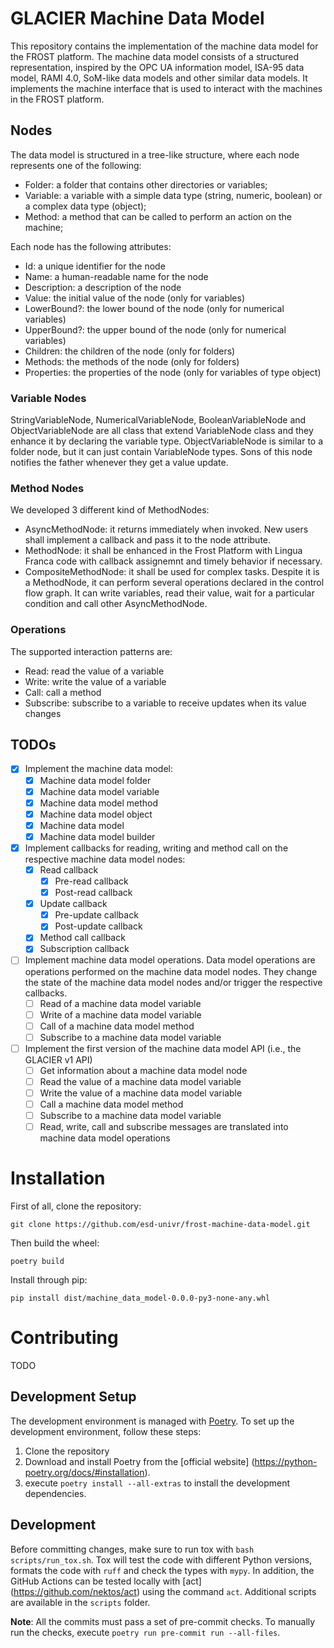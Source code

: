 # GLACIER Machine Data Model

This repository contains the implementation of the machine data model for the FROST platform.
The machine data model consists of a structured representation, inspired by
the OPC UA information model, ISA-95 data model, RAMI 4.0, SoM-like data
models and other similar data models.
It implements the machine interface that is used to interact with the
machines in the FROST platform.

## Nodes
The data model is structured in a tree-like structure, where each node
represents one of the following:

- Folder: a folder that contains other directories or variables;
- Variable: a variable with a simple data type (string, numeric, boolean) or a
complex data type (object);
- Method: a method that can be called to perform an action on the machine;

Each node has the following attributes:

- Id: a unique identifier for the node
- Name: a human-readable name for the node
- Description: a description of the node
- Value: the initial value of the node (only for variables)
- LowerBound?: the lower bound of the node (only for numerical variables)
- UpperBound?: the upper bound of the node (only for numerical variables)
- Children: the children of the node (only for folders)
- Methods: the methods of the node (only for folders)
- Properties: the properties of the node (only for variables of type object)

### Variable Nodes

StringVariableNode, NumericalVariableNode, BooleanVariableNode and ObjectVariableNode are all class that extend VariableNode class and they enhance it by declaring the variable type. 
ObjectVariableNode is similar to a folder node, but it can just contain VariableNode types. Sons of this node notifies the father whenever they get a value update.


### Method Nodes

We developed 3 different kind of MethodNodes:

- AsyncMethodNode: it returns immediately when invoked. New users shall implement a callback and pass it to the node attribute.
- MethodNode: it shall be enhanced in the Frost Platform with Lingua Franca code with callback assignemnt and timely behavior if necessary.
- CompositeMethodNode: it shall be used for complex tasks. Despite it is a MethodNode, it can perform several operations declared in the control flow graph. It can write variables, read their value, wait for a particular condition and call other AsyncMethodNode.
 

### Operations

The supported interaction patterns are:

- Read: read the value of a variable
- Write: write the value of a variable
- Call: call a method
- Subscribe: subscribe to a variable to receive updates when its value changes


## TODOs

- [x] Implement the machine data model:
  - [x] Machine data model folder
  - [x] Machine data model variable
  - [x] Machine data model method
  - [x] Machine data model object
  - [x] Machine data model
  - [x] Machine data model builder
- [x] Implement callbacks for reading, writing and method call on the respective
  machine data model nodes:
  - [x] Read callback
    - [x] Pre-read callback
    - [x] Post-read callback
  - [x] Update callback
    - [x] Pre-update callback
    - [x] Post-update callback
  - [x] Method call callback
  - [x] Subscription callback
- [ ] Implement machine data model operations. Data model operations are
  operations performed on the machine data model nodes. They change the state
  of the machine data model nodes and/or trigger the respective callbacks.
  - [ ] Read of a machine data model variable
  - [ ] Write of a machine data model variable
  - [ ] Call of a machine data model method
  - [ ] Subscribe to a machine data model variable
- [ ] Implement the first version of the machine data model API (i.e., the
GLACIER v1 API)
  - [ ] Get information about a machine data model node
  - [ ] Read the value of a machine data model variable
  - [ ] Write the value of a machine data model variable
  - [ ] Call a machine data model method
  - [ ] Subscribe to a machine data model variable
  - [ ] Read, write, call and subscribe messages are translated into machine
    data model operations

# Installation
First of all, clone the repository:

`git clone https://github.com/esd-univr/frost-machine-data-model.git`

Then build the wheel:

`poetry build`

Install through pip:

`pip install dist/machine_data_model-0.0.0-py3-none-any.whl`

# Contributing

TODO

## Development Setup

The development environment is managed with [Poetry](https://python-poetry.org/).
To set up the development environment, follow these steps:

1. Clone the repository
2. Download and install Poetry from the [official website]
   (https://python-poetry.org/docs/#installation).
3. execute `poetry install --all-extras` to install the development dependencies.

## Development

Before committing changes, make sure to run tox with `bash scripts/run_tox.sh`.
Tox will test the code with different Python versions, formats the code with
`ruff` and check the types with `mypy`.
In addition, the GitHub Actions can be tested locally with [act]
(https://github.com/nektos/act) using the command `act`.
Additional scripts are available in the `scripts` folder.

**Note**: All the commits must pass a set of pre-commit checks. To manually run
the checks, execute `poetry run pre-commit run --all-files`.
